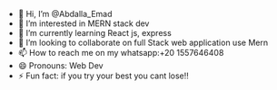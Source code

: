 - 👋 Hi, I’m @Abdalla_Emad
- 👀 I’m interested in MERN stack dev
- 🌱 I’m currently learning React js, express
- 💞️ I’m looking to collaborate on full Stack web application use Mern
- 📫 How to reach me on my whatsapp:+20 1557646408
- 😄 Pronouns: Web Dev
- ⚡ Fun fact: if you try your best you cant lose!!

<!---
abdallemad/abdallemad is a ✨ special ✨ repository because its `README.md` (this file) appears on your GitHub profile.
You can click the Preview link to take a look at your changes.
--->

